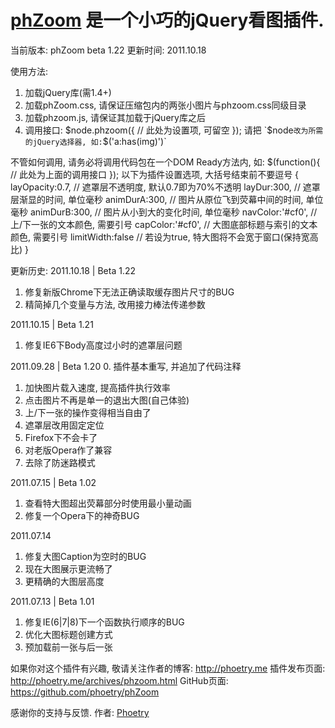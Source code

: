 [phZoom](http://phoetry.me/archives/phzoom.html) 是一个小巧的jQuery看图插件.
================================

当前版本: phZoom beta 1.22
更新时间: 2011.10.18

使用方法:
1. 加载jQuery库(需1.4+)
2. 加载phZoom.css, 请保证压缩包内的两张小图片与phzoom.css同级目录
3. 加载phzoom.js, 请保证其加载于jQuery库之后
4. 调用接口:
$node.phzoom({
// 此处为设置项, 可留空
});
请把 `$node` 改为所需的jQuery选择器, 如: `$('a:has(img)')`

不管如何调用, 请务必将调用代码包在一个DOM Ready方法内, 如:
$(function(){
// 此处为上面的调用接口
});
以下为插件设置选项, 大括号结束前不要逗号
{
	layOpacity:0.7,     // 遮罩层不透明度, 默认0.7即为70%不透明
	layDur:300,         // 遮罩层渐显的时间, 单位毫秒
	animDurA:300,       // 图片从原位飞到荧幕中间的时间, 单位毫秒
	animDurB:300,       // 图片从小到大的变化时间, 单位毫秒
	navColor:'#cf0',    // 上/下一张的文本颜色, 需要引号
	capColor:'#cf0',    // 大图底部标题与索引的文本颜色, 需要引号
	limitWidth:false    // 若设为true, 特大图将不会宽于窗口(保持宽高比)
}


更新历史:
2011.10.18 | Beta 1.22
1. 修复新版Chrome下无法正确读取缓存图片尺寸的BUG
2. 精简掉几个变量与方法, 改用接力棒法传递参数

2011.10.15 | Beta 1.21
1. 修复IE6下Body高度过小时的遮罩层问题

2011.09.28 | Beta 1.20
0. 插件基本重写, 并追加了代码注释
1. 加快图片载入速度, 提高插件执行效率
2. 点击图片不再是单一的退出大图(自己体验)
3. 上/下一张的操作变得相当自由了
4. 遮罩层改用固定定位
5. Firefox下不会卡了
6. 对老版Opera作了兼容
7. 去除了防迷路模式

2011.07.15 | Beta 1.02
1. 查看特大图超出荧幕部分时使用最小量动画
2. 修复一个Opera下的神奇BUG

2011.07.14
1. 修复大图Caption为空时的BUG
2. 现在大图展示更流畅了
3. 更精确的大图层高度

2011.07.13 | Beta 1.01
1. 修复IE(6|7|8)下一个函数执行顺序的BUG
2. 优化大图标题创建方式
3. 预加载前一张与后一张


如果你对这个插件有兴趣, 
敬请关注作者的博客:
http://phoetry.me
插件发布页面:
http://phoetry.me/archives/phzoom.html
GitHub页面:
https://github.com/phoetry/phZoom

感谢你的支持与反馈.
作者: [Phoetry](http://phoetry.me)